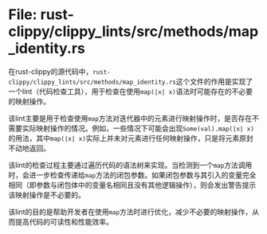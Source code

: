 # File: rust-clippy/clippy_lints/src/methods/map_identity.rs

在rust-clippy的源代码中，`rust-clippy/clippy_lints/src/methods/map_identity.rs`这个文件的作用是实现了一个lint（代码检查工具），用于检查在使用`map(|x| x)`语法时可能存在的不必要的映射操作。

该lint主要是用于检查使用`map`方法对迭代器中的元素进行映射操作时，是否存在不需要实际映射操作的情况。例如，一些情况下可能会出现`Some(val).map(|x| x)`的用法，其中`map(|x| x)`实际上并未对元素进行任何映射操作，只是将元素原封不动地返回。

该lint的检查过程主要通过遍历代码的语法树来实现。当检测到一个`map`方法调用时，会进一步检查传递给`map`方法的闭包参数。如果闭包参数与其引入的变量完全相同（即参数与闭包体中的变量名相同且没有其他逻辑操作），则会发出警告提示该映射操作是不必要的。

该lint的目的是帮助开发者在使用`map`方法时进行优化，减少不必要的映射操作，从而提高代码的可读性和性能效率。

